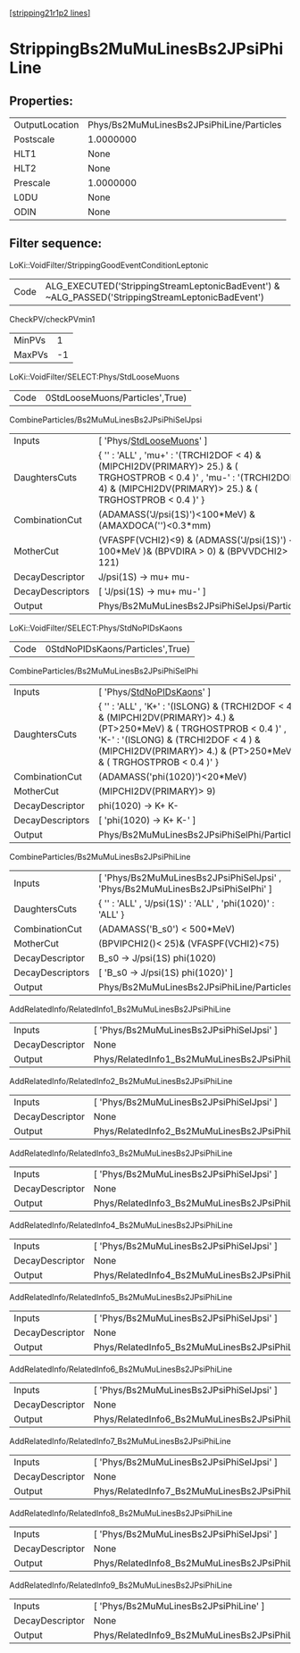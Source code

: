 [[stripping21r1p2 lines]](./stripping21r1p2-index)

# StrippingBs2MuMuLinesBs2JPsiPhiLine

## Properties:

|                |                                           |
|----------------|-------------------------------------------|
| OutputLocation | Phys/Bs2MuMuLinesBs2JPsiPhiLine/Particles |
| Postscale      | 1.0000000                                 |
| HLT1           | None                                      |
| HLT2           | None                                      |
| Prescale       | 1.0000000                                 |
| L0DU           | None                                      |
| ODIN           | None                                      |

## Filter sequence:

LoKi::VoidFilter/StrippingGoodEventConditionLeptonic

|      |                                                                                                  |
|------|--------------------------------------------------------------------------------------------------|
| Code | ALG_EXECUTED('StrippingStreamLeptonicBadEvent') & ~ALG_PASSED('StrippingStreamLeptonicBadEvent') |

CheckPV/checkPVmin1

|        |     |
|--------|-----|
| MinPVs | 1   |
| MaxPVs | -1  |

LoKi::VoidFilter/SELECT:Phys/StdLooseMuons

|      |                                 |
|------|---------------------------------|
| Code | 0StdLooseMuons/Particles',True) |

CombineParticles/Bs2MuMuLinesBs2JPsiPhiSelJpsi

|                  |                                                                                                                                                                                      |
|------------------|--------------------------------------------------------------------------------------------------------------------------------------------------------------------------------------|
| Inputs           | [ 'Phys/[StdLooseMuons](./stripping21r1p2-commonparticles-stdloosemuons)' ]                                                                                                        |
| DaughtersCuts    | { '' : 'ALL' , 'mu+' : '(TRCHI2DOF \< 4) & (MIPCHI2DV(PRIMARY)\> 25.) & ( TRGHOSTPROB \< 0.4 )' , 'mu-' : '(TRCHI2DOF \< 4) & (MIPCHI2DV(PRIMARY)\> 25.) & ( TRGHOSTPROB \< 0.4 )' } |
| CombinationCut   | (ADAMASS('J/psi(1S)')\<100\*MeV) & (AMAXDOCA('')\<0.3\*mm)                                                                                                                           |
| MotherCut        | (VFASPF(VCHI2)\<9) & (ADMASS('J/psi(1S)') \< 100\*MeV )& (BPVDIRA \> 0) & (BPVVDCHI2\> 121)                                                                                          |
| DecayDescriptor  | J/psi(1S) -\> mu+ mu-                                                                                                                                                                |
| DecayDescriptors | [ 'J/psi(1S) -\> mu+ mu-' ]                                                                                                                                                        |
| Output           | Phys/Bs2MuMuLinesBs2JPsiPhiSelJpsi/Particles                                                                                                                                         |

LoKi::VoidFilter/SELECT:Phys/StdNoPIDsKaons

|      |                                  |
|------|----------------------------------|
| Code | 0StdNoPIDsKaons/Particles',True) |

CombineParticles/Bs2MuMuLinesBs2JPsiPhiSelPhi

|                  |                                                                                                                                                                                                                                            |
|------------------|--------------------------------------------------------------------------------------------------------------------------------------------------------------------------------------------------------------------------------------------|
| Inputs           | [ 'Phys/[StdNoPIDsKaons](./stripping21r1p2-commonparticles-stdnopidskaons)' ]                                                                                                                                                            |
| DaughtersCuts    | { '' : 'ALL' , 'K+' : '(ISLONG) & (TRCHI2DOF \< 4 ) & (MIPCHI2DV(PRIMARY)\> 4.) & (PT\>250\*MeV) & ( TRGHOSTPROB \< 0.4 )' , 'K-' : '(ISLONG) & (TRCHI2DOF \< 4 ) & (MIPCHI2DV(PRIMARY)\> 4.) & (PT\>250\*MeV) & ( TRGHOSTPROB \< 0.4 )' } |
| CombinationCut   | (ADAMASS('phi(1020)')\<20\*MeV)                                                                                                                                                                                                            |
| MotherCut        | (MIPCHI2DV(PRIMARY)\> 9)                                                                                                                                                                                                                   |
| DecayDescriptor  | phi(1020) -\> K+ K-                                                                                                                                                                                                                        |
| DecayDescriptors | [ 'phi(1020) -\> K+ K-' ]                                                                                                                                                                                                                |
| Output           | Phys/Bs2MuMuLinesBs2JPsiPhiSelPhi/Particles                                                                                                                                                                                                |

CombineParticles/Bs2MuMuLinesBs2JPsiPhiLine

|                  |                                                                                  |
|------------------|----------------------------------------------------------------------------------|
| Inputs           | [ 'Phys/Bs2MuMuLinesBs2JPsiPhiSelJpsi' , 'Phys/Bs2MuMuLinesBs2JPsiPhiSelPhi' ] |
| DaughtersCuts    | { '' : 'ALL' , 'J/psi(1S)' : 'ALL' , 'phi(1020)' : 'ALL' }                       |
| CombinationCut   | (ADAMASS('B_s0') \< 500\*MeV)                                                    |
| MotherCut        | (BPVIPCHI2()\< 25)& (VFASPF(VCHI2)\<75)                                          |
| DecayDescriptor  | B_s0 -\> J/psi(1S) phi(1020)                                                     |
| DecayDescriptors | [ 'B_s0 -\> J/psi(1S) phi(1020)' ]                                             |
| Output           | Phys/Bs2MuMuLinesBs2JPsiPhiLine/Particles                                        |

AddRelatedInfo/RelatedInfo1_Bs2MuMuLinesBs2JPsiPhiLine

|                 |                                                        |
|-----------------|--------------------------------------------------------|
| Inputs          | [ 'Phys/Bs2MuMuLinesBs2JPsiPhiSelJpsi' ]             |
| DecayDescriptor | None                                                   |
| Output          | Phys/RelatedInfo1_Bs2MuMuLinesBs2JPsiPhiLine/Particles |

AddRelatedInfo/RelatedInfo2_Bs2MuMuLinesBs2JPsiPhiLine

|                 |                                                        |
|-----------------|--------------------------------------------------------|
| Inputs          | [ 'Phys/Bs2MuMuLinesBs2JPsiPhiSelJpsi' ]             |
| DecayDescriptor | None                                                   |
| Output          | Phys/RelatedInfo2_Bs2MuMuLinesBs2JPsiPhiLine/Particles |

AddRelatedInfo/RelatedInfo3_Bs2MuMuLinesBs2JPsiPhiLine

|                 |                                                        |
|-----------------|--------------------------------------------------------|
| Inputs          | [ 'Phys/Bs2MuMuLinesBs2JPsiPhiSelJpsi' ]             |
| DecayDescriptor | None                                                   |
| Output          | Phys/RelatedInfo3_Bs2MuMuLinesBs2JPsiPhiLine/Particles |

AddRelatedInfo/RelatedInfo4_Bs2MuMuLinesBs2JPsiPhiLine

|                 |                                                        |
|-----------------|--------------------------------------------------------|
| Inputs          | [ 'Phys/Bs2MuMuLinesBs2JPsiPhiSelJpsi' ]             |
| DecayDescriptor | None                                                   |
| Output          | Phys/RelatedInfo4_Bs2MuMuLinesBs2JPsiPhiLine/Particles |

AddRelatedInfo/RelatedInfo5_Bs2MuMuLinesBs2JPsiPhiLine

|                 |                                                        |
|-----------------|--------------------------------------------------------|
| Inputs          | [ 'Phys/Bs2MuMuLinesBs2JPsiPhiSelJpsi' ]             |
| DecayDescriptor | None                                                   |
| Output          | Phys/RelatedInfo5_Bs2MuMuLinesBs2JPsiPhiLine/Particles |

AddRelatedInfo/RelatedInfo6_Bs2MuMuLinesBs2JPsiPhiLine

|                 |                                                        |
|-----------------|--------------------------------------------------------|
| Inputs          | [ 'Phys/Bs2MuMuLinesBs2JPsiPhiSelJpsi' ]             |
| DecayDescriptor | None                                                   |
| Output          | Phys/RelatedInfo6_Bs2MuMuLinesBs2JPsiPhiLine/Particles |

AddRelatedInfo/RelatedInfo7_Bs2MuMuLinesBs2JPsiPhiLine

|                 |                                                        |
|-----------------|--------------------------------------------------------|
| Inputs          | [ 'Phys/Bs2MuMuLinesBs2JPsiPhiSelJpsi' ]             |
| DecayDescriptor | None                                                   |
| Output          | Phys/RelatedInfo7_Bs2MuMuLinesBs2JPsiPhiLine/Particles |

AddRelatedInfo/RelatedInfo8_Bs2MuMuLinesBs2JPsiPhiLine

|                 |                                                        |
|-----------------|--------------------------------------------------------|
| Inputs          | [ 'Phys/Bs2MuMuLinesBs2JPsiPhiSelJpsi' ]             |
| DecayDescriptor | None                                                   |
| Output          | Phys/RelatedInfo8_Bs2MuMuLinesBs2JPsiPhiLine/Particles |

AddRelatedInfo/RelatedInfo9_Bs2MuMuLinesBs2JPsiPhiLine

|                 |                                                        |
|-----------------|--------------------------------------------------------|
| Inputs          | [ 'Phys/Bs2MuMuLinesBs2JPsiPhiLine' ]                |
| DecayDescriptor | None                                                   |
| Output          | Phys/RelatedInfo9_Bs2MuMuLinesBs2JPsiPhiLine/Particles |
